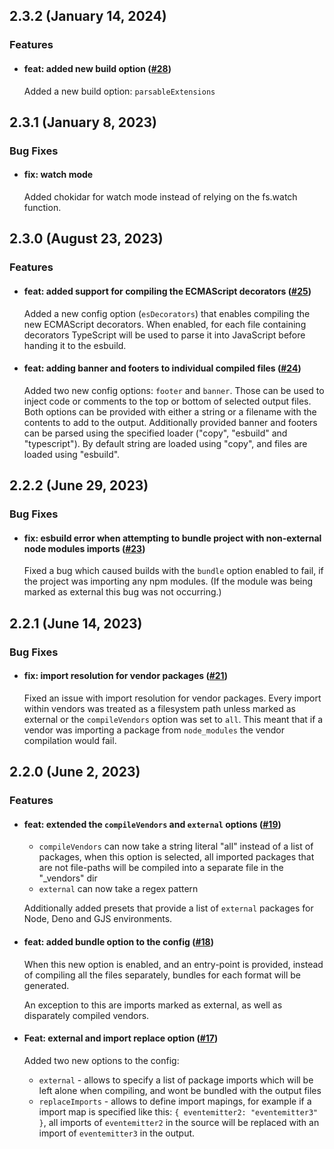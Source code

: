 ## 2.3.2 (January 14, 2024)

### Features

- #### feat: added new build option ([#28](https://github.com/ncpa0cpl/nodepack/pull/28))

  Added a new build option: `parsableExtensions`

## 2.3.1 (January 8, 2023)

### Bug Fixes

- #### fix: watch mode

  Added chokidar for watch mode instead of relying on the fs.watch function.

## 2.3.0 (August 23, 2023)

### Features

- #### feat: added support for compiling the ECMAScript decorators ([#25](https://github.com/ncpa0cpl/nodepack/pull/25))

  Added a new config option (`esDecorators`) that enables compiling the new ECMAScript decorators. When enabled, for each file containing decorators TypeScript will be used to parse it into JavaScript before handing it to the esbuild.

- #### feat: adding banner and footers to individual compiled files ([#24](https://github.com/ncpa0cpl/nodepack/pull/24))

  Added two new config options: `footer` and `banner`. Those can be used to inject code or comments to the top or bottom of selected output files. Both options can be provided with either a string or a filename with the contents to add to the output. Additionally provided banner and footers can be parsed using the specified loader ("copy", "esbuild" and "typescript"). By default string are loaded using "copy", and files are loaded using "esbuild".

## 2.2.2 (June 29, 2023)

### Bug Fixes

- #### fix: esbuild error when attempting to bundle project with non-external node modules imports ([#23](https://github.com/ncpa0cpl/nodepack/pull/23))

  Fixed a bug which caused builds with the `bundle` option enabled to fail, if the project was importing any npm modules. (If the module was being marked as external this bug was not occurring.)

## 2.2.1 (June 14, 2023)

### Bug Fixes

- #### fix: import resolution for vendor packages ([#21](https://github.com/ncpa0cpl/nodepack/pull/21))

  Fixed an issue with import resolution for vendor packages. Every import within vendors was treated as a filesystem path unless marked as external or the `compileVendors` option was set to `all`. This meant that if a vendor was importing a package from `node_modules` the vendor compilation would fail.

## 2.2.0 (June 2, 2023)

### Features

- #### feat: extended the `compileVendors` and `external` options ([#19](https://github.com/ncpa0cpl/nodepack/pull/19))

  - `compileVendors` can now take a string literal "all" instead of a list of packages, when this option is selected, all imported packages that are not file-paths will be compiled into a separate file in the "\_vendors" dir
  - `external` can now take a regex pattern

  Additionally added presets that provide a list of `external` packages for Node, Deno and GJS environments.

- #### feat: added bundle option to the config ([#18](https://github.com/ncpa0cpl/nodepack/pull/18))

  When this new option is enabled, and an entry-point is provided, instead of compiling all the files separately, bundles for each format will be generated.

  An exception to this are imports marked as external, as well as disparately compiled vendors.

- #### Feat: external and import replace option ([#17](https://github.com/ncpa0cpl/nodepack/pull/17))

  Added two new options to the config:

  - `external` - allows to specify a list of package imports which will be left alone when compiling, and wont be bundled with the output files
  - `replaceImports` - allows to define import mapings, for example if a import map is specified like this: `{ eventemitter2: "eventemitter3" }`, all imports of `eventemitter2` in the source will be replaced with an import of `eventemitter3` in the output.
